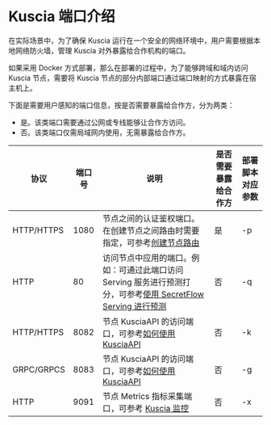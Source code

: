 # Kuscia 端口介绍

在实际场景中，为了确保 Kuscia 运行在一个安全的网络环境中，用户需要根据本地网络防火墙，管理 Kuscia 对外暴露给合作机构的端口。

如果采用 Docker 方式部署，那么在部署的过程中，为了能够跨域和域内访问 Kuscia 节点，需要将 Kuscia 节点的部分内部端口通过端口映射的方式暴露在宿主机上。

下面是需要用户感知的端口信息，按是否需要暴露给合作方，分为两类：

* 是。该类端口需要通过公网或专线能够让合作方访问。
* 否。该类端口仅需局域网内使用，无需暴露给合作方。


| 协议       | 端口号 | 说明                                                                                                                                            | 是否需要暴露给合作方 | 部署脚本对应参数 |
| ------------ | -------- |-----------------------------------------------------------------------------------------------------------------------------------------------|------------|---------|
| HTTP/HTTPS | 1080   | 节点之间的认证鉴权端口。在创建节点之间路由时需要指定，可参考[创建节点路由](../reference/apis/domainroute_cn.md#请求createdomainrouterequest)                                        | 是          | -p |
| HTTP       | 80     | 访问节点中应用的端口。例如：可通过此端口访问 Serving 服务进行预测打分，可参考[使用 SecretFlow Serving 进行预测](../tutorial/run_sf_serving_with_api_cn.md#使用-secretflow-serving-进行预测) | 否          | -q |
| HTTP/HTTPS | 8082   | 节点 KusciaAPI 的访问端口，可参考[如何使用 KusciaAPI](../reference/apis/summary_cn.md#如何使用-kuscia-api)                                                       | 否          | -k |
| GRPC/GRPCS | 8083   | 节点 KusciaAPI 的访问端口，可参考[如何使用 KusciaAPI](../reference/apis/summary_cn.md#如何使用-kuscia-api)                                                       | 否          | -g |
| HTTP       | 9091   | 节点 Metrics 指标采集端口，可参考 [Kuscia 监控](./kuscia_monitor)                                                                                           | 否          | -x |